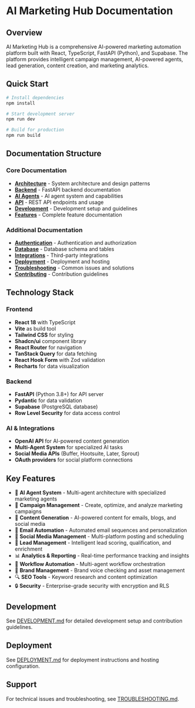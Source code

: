 # AI Marketing Hub Documentation

## Overview

AI Marketing Hub is a comprehensive AI-powered marketing automation platform built with React, TypeScript, FastAPI (Python), and Supabase. The platform provides intelligent campaign management, AI-powered agents, lead generation, content creation, and marketing analytics.

## Quick Start

```bash
# Install dependencies
npm install

# Start development server
npm run dev

# Build for production
npm run build
```

## Documentation Structure

### Core Documentation
- **[Architecture](./ARCHITECTURE.md)** - System architecture and design patterns
- **[Backend](./BACKEND.md)** - FastAPI backend documentation
- **[AI Agents](./AGENTS.md)** - AI agent system and capabilities
- **[API](./API.md)** - REST API endpoints and usage
- **[Development](./DEVELOPMENT.md)** - Development setup and guidelines
- **[Features](./FEATURES.md)** - Complete feature documentation

### Additional Documentation
- **[Authentication](./AUTHENTICATION.md)** - Authentication and authorization
- **[Database](./DATABASE.md)** - Database schema and tables
- **[Integrations](./INTEGRATIONS.md)** - Third-party integrations
- **[Deployment](./DEPLOYMENT.md)** - Deployment and hosting
- **[Troubleshooting](./TROUBLESHOOTING.md)** - Common issues and solutions
- **[Contributing](./CONTRIBUTING.md)** - Contribution guidelines

## Technology Stack

### Frontend
- **React 18** with TypeScript
- **Vite** as build tool
- **Tailwind CSS** for styling
- **Shadcn/ui** component library
- **React Router** for navigation
- **TanStack Query** for data fetching
- **React Hook Form** with Zod validation
- **Recharts** for data visualization

### Backend
- **FastAPI** (Python 3.8+) for API server
- **Pydantic** for data validation
- **Supabase** (PostgreSQL database)
- **Row Level Security** for data access control

### AI & Integrations
- **OpenAI API** for AI-powered content generation
- **Multi-Agent System** for specialized AI tasks
- **Social Media APIs** (Buffer, Hootsuite, Later, Sprout)
- **OAuth providers** for social platform connections

## Key Features

- 🤖 **AI Agent System** - Multi-agent architecture with specialized marketing agents
- 🎯 **Campaign Management** - Create, optimize, and analyze marketing campaigns
- 📝 **Content Generation** - AI-powered content for emails, blogs, and social media
- 📧 **Email Automation** - Automated email sequences and personalization
- 📱 **Social Media Management** - Multi-platform posting and scheduling
- 💼 **Lead Management** - Intelligent lead scoring, qualification, and enrichment
- 📊 **Analytics & Reporting** - Real-time performance tracking and insights
- 🔄 **Workflow Automation** - Multi-agent workflow orchestration
- 🎨 **Brand Management** - Brand voice checking and asset management
- 🔍 **SEO Tools** - Keyword research and content optimization
- 🔒 **Security** - Enterprise-grade security with encryption and RLS

## Development

See [DEVELOPMENT.md](./DEVELOPMENT.md) for detailed development setup and contribution guidelines.

## Deployment

See [DEPLOYMENT.md](./DEPLOYMENT.md) for deployment instructions and hosting configuration.

## Support

For technical issues and troubleshooting, see [TROUBLESHOOTING.md](./TROUBLESHOOTING.md).